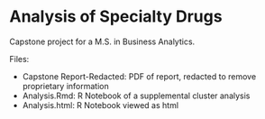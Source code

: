 # Analysis of Specialty Drugs
Capstone project for a M.S. in Business Analytics.

Files:
- Capstone Report-Redacted: PDF of report, redacted to remove proprietary information
- Analysis.Rmd: R Notebook of a supplemental cluster analysis
- Analysis.html: R Notebook viewed as html
